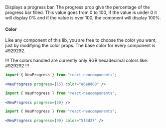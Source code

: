 Displays a progress bar. The progress prop give the percentage of the progress bar filled. This value goes from 0 to 100, if the value is under 0 it will display 0% and if the value is over 100, the comonent will display 100%.

#### Color ####

Like any component of this lib, you are free to choose the color you want, just by modifying the color props. The base color for every component is #929292.

!!! The colors handled are currently only RGB hexadecimal colors like: #929292 !!!

```jsx { "props": { "style": { "backgroundColor": "#6a8d88", "textAlign": "center", "padding": "60px 20px" } } }
import { NeuProgress } from "react-neucomponents";
  
<NeuProgress progress={15} color="#6a8d88" />
```

```jsx { "props": { "style": { "backgroundColor": "#929292", "textAlign": "center", "padding": "60px 20px" } } }
import { NeuProgress } from "react-neucomponents";
  
<NeuProgress progress={50} />
```

```jsx { "props": { "style": { "backgroundColor": "#5f3d27", "textAlign": "center", "padding": "60px 20px" } } }
import { NeuProgress } from "react-neucomponents";
  
<NeuProgress progress={90} color="5f3d27" />
```